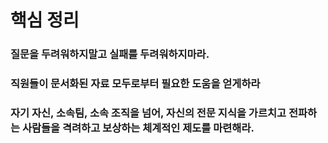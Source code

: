 # 핵심 정리

### 질문을 두려워하지말고 실패를 두려워하지마라.

### 직원들이 문서화된 자료 모두로부터 필요한 도움을 얻게하라

### 자기 자신, 소속팀, 소속 조직을 넘어, 자신의 전문 지식을 가르치고 전파하는 사람들을 격려하고 보상하는 체계적인 제도를 마련해라.
